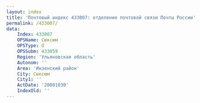 ```yaml
---
layout: index
title: 'Почтовый индекс 433007: отделение почтовой связи Почты России'
permalink: /433007/
data:
    Index: 433007
    OPSName: Сюксюм
    OPSType: О
    OPSSubm: 433059
    Region: 'Ульяновская область'
    Autonom: ''
    Area: 'Инзенский район'
    City: Сюксюм
    City1: ''
    ActDate: '20001030'
    IndexOld: ''
---
```

